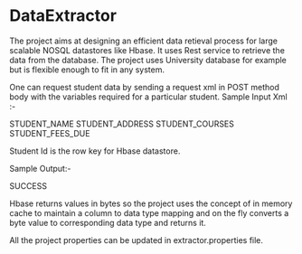 DataExtractor
=============

The project aims at designing an efficient data retieval process for large scalable  NOSQL datastores like Hbase.
It uses Rest service to retrieve the data from the database. The project  uses University database 
for example but is flexible enough to fit  in any system.

One can request student data by sending a request xml in POST method body with the variables required for a particular
student. Sample Input Xml :-

<request student_id="1234">
  <variables>
    <variable>STUDENT_NAME</variable>
    <variable>STUDENT_ADDRESS</variable>
    <variable>STUDENT_COURSES</variable>
    <variable>STUDENT_FEES_DUE</variable>
  </variables>
</request>

Student Id is the row key for Hbase datastore. 

Sample Output:-

<response>
<metaData>SUCCESS</metaData>
  <row student_id="1234">
   <columns>
    <column name="STUDENT_NAME" value="John" timestamp="1410511550 " />
    <column name="STUDENT_ADDRESS" value="los angeles" timestamp="1410511550" />
    <column name="STUDENT_COURSES" value="algorithms" timestamp=""14105115770" />
    <column name="STUDENT_FEES_DUE" value="$1660" timestamp="1410511580" />
   </columns>
  <row>
</response>

Hbase returns values in bytes so the  project uses the concept of in memory cache to maintain a column to data type
mapping and on the fly converts a byte value to corresponding data type and returns it.

All the project properties can be updated in extractor.properties file. 
